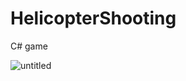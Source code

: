 # HelicopterShooting
C# game

![untitled](https://user-images.githubusercontent.com/36944931/48475665-dafe3580-e82f-11e8-8e1b-a7707a3115af.png)
